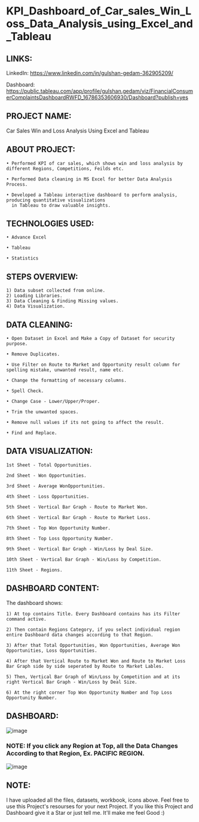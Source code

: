 # KPI_Dashboard_of_Car_sales_Win_Loss_Data_Analysis_using_Excel_and_Tableau

## LINKS:

LinkedIn: https://www.linkedin.com/in/gulshan-gedam-362905209/

Dashboard: https://public.tableau.com/app/profile/gulshan.gedam/viz/FinancialConsumerComplaintsDashboardRWFD_16786353606930/Dashboard?publish=yes

## PROJECT NAME:

Car Sales Win and Loss Analysis Using Excel and Tableau 

## ABOUT PROJECT:

    • Performed KPI of car sales, which shows win and loss analysis by different Regions, Competitions, Feilds etc.

    • Performed Data cleaning in MS Excel for better Data Analysis Process.

    • Developed a Tableau interactive dashboard to perform analysis, producing quantitative visualizations 
      in Tableau to draw valuable insights. 
        
## TECHNOLOGIES USED:

    • Advance Excel

    • Tableau

    • Statistics
    
## STEPS OVERVIEW:

    1) Data subset collected from online.
    2) Loading Libraries.
    3) Data Cleaning & Finding Missing values.
    4) Data Visualization.

## DATA CLEANING:
    
    • Open Dataset in Excel and Make a Copy of Dataset for security purpose.
    
    • Remove Duplicates.
    
    • Use Filter on Route to Market and Opportunity result column for spelling mistake, unwanted result, name etc.
    
    • Change the formatting of necessary columns.
    
    • Spell Check.
    
    • Change Case - Lower/Upper/Proper.
    
    • Trim the unwanted spaces.
    
    • Remove null values if its not going to affect the result.
    
    • Find and Replace.
    
## DATA VISUALIZATION:

    1st Sheet - Total Opportunities.
    
    2nd Sheet - Won Opportunities.
    
    3rd Sheet - Average WonOpportunities.
    
    4th Sheet - Loss Opportunities.
    
    5th Sheet - Vertical Bar Graph - Route to Market Won.
    
    6th Sheet - Vertical Bar Graph - Route to Market Loss.
    
    7th Sheet - Top Won Opportunity Number.
    
    8th Sheet - Top Loss Opportunity Number.
    
    9th Sheet - Vertical Bar Graph - Win/Loss by Deal Size.
    
    10th Sheet - Vertical Bar Graph - Win/Loss by Competition.
    
    11th Sheet - Regions.
    
## DASHBOARD CONTENT: 

The dashboard shows:
  
    1) At top contains Title. Every Dashboard contains has its Filter command active.
    
    2) Then contain Regions Category, if you select individual region entire Dashboard data changes according to that Region.
       
    3) After that Total Opportunities, Won Opportunities, Average Won Opportunities, Loss Opportunities.
    
    4) After that Vertical Route to Market Won and Route to Market Loss Bar Graph side by side seperated by Route to Market Lables.
       
    5) Then, Vertical Bar Graph of Win/Loss by Competition and at its right Vertical Bar Graph - Win/Loss by Deal Size.
    
    6) At the right corner Top Won Opportunity Number and Top Loss Opportunity Number.
    
## DASHBOARD:

![image](https://user-images.githubusercontent.com/124501309/221943041-cafdcde6-5a05-4e9c-bba1-295deec97d62.png)

### NOTE: If you click any Region at Top, all the Data Changes According to that Region, Ex. PACIFIC REGION.

![image](https://user-images.githubusercontent.com/124501309/221945388-528524fb-691e-424d-b785-4520a23cc1cf.png)

## NOTE:

I have uploaded all the files, datasets, workbook, icons above. Feel free to use this Project's resourses for your next Project.
If you like this Project and Dashboard give it a Star or just tell me. It'll make me feel Good :)

